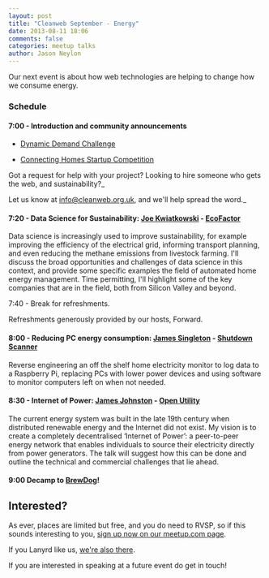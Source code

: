 ```yaml
---
layout: post
title: "Cleanweb September - Energy"
date: 2013-08-11 18:06
comments: false
categories: meetup talks
author: Jason Neylon
---
```


Our next event is about how web technologies are helping to change how we consume energy.

### Schedule 

#### 7:00 - Introduction and community announcements


- [Dynamic Demand Challenge](http://dynamicdemand.nesta.org.uk/)

- [Connecting Homes Startup Competition](http://www.connectinghomes.co.uk/)

Got a request for help with your project? Looking to hire someone who gets the web, and sustainability?_

Let us know at [info@cleanweb.org.uk](mailto:info@cleanweb.org.uk), and we'll help spread the word._

#### 7:20 -&nbsp;Data Science for Sustainability:&nbsp;[Joe Kwiatkowski](http://www.linkedin.com/in/joejk) - [EcoFactor](http://www.ecofactor.com/)

Data science is increasingly used to improve sustainability, for example improving the efficiency of the&nbsp;electrical grid, informing transport planning, and even reducing the methane emissions from livestock farming. I'll discuss the broad opportunities and challenges of data science in this context, and provide some specific examples the field of automated home energy management. Time permitting, I'll highlight some of the key companies that are in the field, both from Silicon Valley and beyond.

7:40 - Break for refreshments.

Refreshments generously provided by our hosts, Forward.

#### 8:00 -&nbsp;Reducing PC energy consumption:&nbsp;[James Singleton](http://unop.co.uk/) -&nbsp;[Shutdown Scanner](http://shutdownscanner.com/)

Reverse engineering an off the shelf home electricity monitor to log data to a Raspberry Pi, replacing PCs with lower power devices and using software to monitor computers left on when not needed.

#### 8:30 - Internet of Power:&nbsp;[James Johnston](https://twitter.com/digitalenergy53) - [Open Utility](http://www.openutility.co.uk/)

The current energy system was built in the late 19th century when distributed renewable energy and the Internet did not exist. My vision is to create a completely decentralised ‘Internet of Power’: a peer-to-peer energy network that enables individuals to source their electricity directly from power generators. The talk will suggest how this can be done and outline the technical and commercial challenges that lie ahead.

#### 9:00 Decamp to [BrewDog](http://www.brewdog.com/bars/camden)!

## Interested?

As ever, places are limited but free, and you do need to RVSP, so if this sounds interesting to you, [sign up now on our meetup.com page](http://www.meetup.com/Cleanweb-London/events/126235782/).

If you Lanyrd like us, [we're also there](http://lanyrd.com/2013/cleanweb-september-energy/).

If you are interested in speaking at a future event do get in touch!
